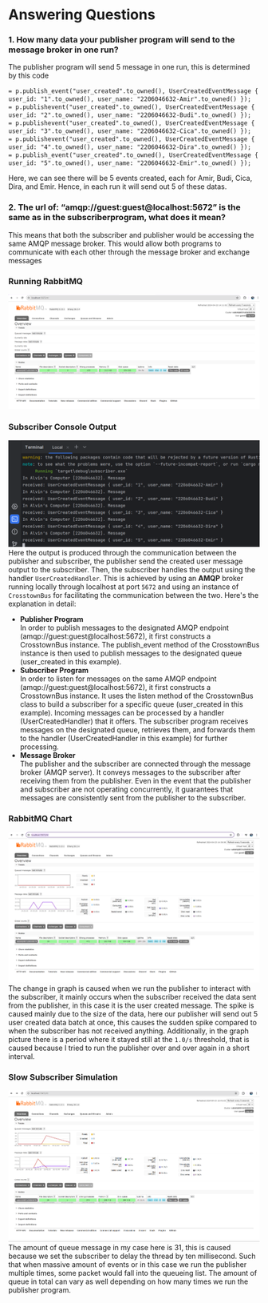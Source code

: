 # Answering Questions
### 1. How many data your publisher program will send to the message broker in one run?
The publisher program will send 5 message in one run, this is determined by this code
```
= p.publish_event("user_created".to_owned(), UserCreatedEventMessage { user_id: "1".to_owned(), user_name: "2206046632-Amir".to_owned() });
= p.publishevent("user_created".to_owned(), UserCreatedEventMessage { user_id: "2".to_owned(), user_name: "2206046632-Budi".to_owned() });
= p.publishevent("user_created".to_owned(), UserCreatedEventMessage { user_id: "3".to_owned(), user_name: "2206046632-Cica".to_owned() });
= p.publishevent("user_created".to_owned(), UserCreatedEventMessage { user_id: "4".to_owned(), user_name: "2206046632-Dira".to_owned() });
= p.publish_event("user_created".to_owned(), UserCreatedEventMessage { user_id: "5".to_owned(), user_name: "2206046632-Emir".to_owned() });
```
Here, we can see there will be 5 events created, each for Amir, Budi, Cica, Dira, and Emir. Hence, in each run it will send out 5 of these datas.
### 2. The url of: “amqp://guest:guest@localhost:5672” is the same as in the subscriberprogram, what does it mean?
This means that both the subscriber and publisher would be accessing the same AMQP message broker. This would allow both programs to communicate with each other through the message broker and exchange messages
### Running RabbitMQ
![img.png](img.png)
### Subscriber Console Output
![img_1.png](img_1.png)
Here the output is produced through the communication between the publisher and subscriber, the publisher send the created user message output to the subscriber. Then, the subscriber handles the output using the handler `UserCreatedHandler`. This is achieved by using an **AMQP** broker running locally through localhost at port `5672` and using an instance of `CrosstownBus` for facilitating the communication between the two. Here's the explanation in detail:
* **Publisher Program**
    <br>
    In order to publish messages to the designated AMQP endpoint (amqp://guest:guest@localhost:5672), it first constructs a CrosstownBus instance.
    The publish_event method of the CrosstownBus instance is then used to publish messages to the designated queue (user_created in this example).
* **Subscriber Program**
    <br>
  In order to listen for messages on the same AMQP endpoint (amqp://guest:guest@localhost:5672), it first constructs a CrosstownBus instance.
  It uses the listen method of the CrosstownBus class to build a subscriber for a specific queue (user_created in this example). Incoming messages can be processed by a handler (UserCreatedHandler) that it offers.
  The subscriber program receives messages on the designated queue, retrieves them, and forwards them to the handler (UserCreatedHandler in this example) for further processing.
* **Message Broker**
    <br>
  The publisher and the subscriber are connected through the message broker (AMQP server). It conveys messages to the subscriber after receiving them from the publisher.
  Even in the event that the publisher and subscriber are not operating concurrently, it guarantees that messages are consistently sent from the publisher to the subscriber.
### RabbitMQ Chart
![img_2.png](img_2.png)
The change in graph is caused when we run the publisher to interact with the subscriber, it mainly occurs when the subscriber received the data sent from the publisher, in this case it is the user created message. The spike is caused mainly due to the size of the data, here our publisher will send out 5 user created data batch at once, this causes the sudden spike compared to when the subscriber has not received anything. Additionally, in the graph picture there is a period where it stayed still at the `1.0/s` threshold, that is caused because I tried to run the publisher over and over again in a short interval.
### Slow Subscriber Simulation
![img_4.png](img_4.png)
The amount of queue message in my case here is 31, this is caused because we set the subscriber to delay the thread by ten millisecond. Such that when massive amount of events or in this case we run the publisher multiple times, some packet would fall into the queueing list. The amount of queue in total can vary as well depending on how many times we run the publisher program.
